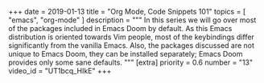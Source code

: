 +++
date = 2019-01-13
title = "Org Mode, Code Snippets 101"
topics = [ "emacs", "org-mode" ]
description = """
In this series we will go over most of the packages included in Emacs Doom by default. As this Emacs distribution is oriented towards Vim people, most of the keybindings differ significantly from the vanilla Emacs. Also, the packages discussed are not unique to Emacs Doom, they can be installed separately; Emacs Doom provides only some sane defaults.
"""
[extra]
priority = 0.6
number = "13"
video_id = "UT1bcq_HIkE"
+++
